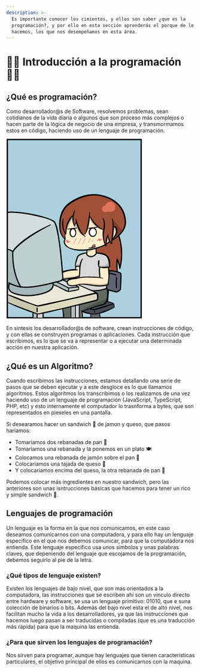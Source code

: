 ```yaml
---
description: >-
  Es importante conocer los cimientos, y ellos son saber ¿que es la
  programación?, y por ello en esta sección aprenderás el porque de lo que
  hacemos, los que nos desempeñamos en esta área.
---
```


# 👩‍💻 Introducción a la programación 👩‍💻

## ¿Qué es programación?

Como desarrollador@s de Software, resolvemos problemas, sean cotidianos de la vida diaria o algunos que son proceso más complejos o hacen parte de la lógica de negocio de una empresa, y transmormamos estos en código, haciendo uso de un lenguaje de programación. 

![](../.gitbook/assets/piture-1.png)

En sintesis los desarrollador@s de software, crean instrucciones de código, y con ellas se construyen programas o aplicaciones. Cada instrucción que escribimos, es lo que se va a representar o a ejecutar una determinada acción en nuestra aplicación.

## ¿Qué es un Algoritmo?

 Cuando escribimos las instrucciones, estamos detallando una serie de pasos que se deben ejecutar y a este desgloce es lo que llamamos algoritmos. Estos algoritmos los transcribimos o los realizamos de una vez haciendo uso de un lenguaje de programación \(JavaScript, TypeScript, PHP, etc\) y esto internamente el computador lo trasnforma a bytes, que son representados en piexeles en una pantalla.

Si desearamos hacer un sandwich 🥪  de jamon y queso, que pasos hariamos:

* Tomariamos dos rebanadas de pan 🍞
* Tomariamos una rebanada y la ponemos en un plato 🍽️
* Colocamos una rebanada de jamón sobre el pan 🥓
* Colocariamos una tajada de queso 🧀
* Y colocariamos encima del queso, la otra rebanada de pan 🍞

Podemos colocar más ingredientes en nuestro sandwich, pero las anteriores son unas isntrucciones básicas que hacemos para tener un rico y simple sandwich 🥪.

## Lenguajes de programación

Un lenguaje es la forma en la que nos comunicamos, en este caso deseamos comunicarnos con una computadora, y para ello hay un lenguaje especifico en el que nos debemos comunicar, para que la computadora nos entienda. Este lenguaje especifico usa unos simbolos y unas palabras claves, que depeniendo del lenguaje que escojamos de la programación, debemos seguirlo al pie de la letra.

### ¿Qué tipos de lenguaje existen?

Existen los lenguajes de bajo nivel, que son mas orientados a la computadora, las instrucciones que se escriben ahí son un vinculo directo entre hardware y software, se usa un lenguaje primitivo: 01010, que e suna colección de binarios o bits. Además del bajo nivel esta el de alto nivel, nos facilitan mucho la vida a los desarrolladores, ya que las instrucciones que hacemos luego pasan a ser traducidas o compiladas \(que es una traducción más rápida\) para que la maquina las entienda.

### ¿Para que sirven los lenguajes de programación?

Nos sirven para programar, aunque hay lenguajes que tienen caracteristicas particulares, el objetivo principal de ellos es comunicarnos con la maquina.



